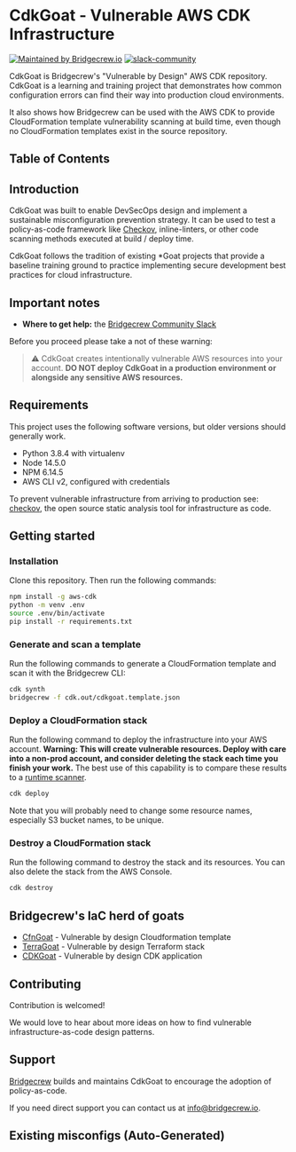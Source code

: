 # CdkGoat - Vulnerable AWS CDK Infrastructure

[![Maintained by Bridgecrew.io](https://img.shields.io/badge/maintained%20by-bridgecrew.io-blueviolet)](https://bridge.dev/2WBms5Q)
[![slack-community](https://slack.bridgecrew.io/badge.svg)](https://slack.bridgecrew.io/?utm_source=github&utm_medium=organic_oss&utm_campaign=cdkgoat)

CdkGoat is Bridgecrew's "Vulnerable by Design" AWS CDK repository.
CdkGoat is a learning and training project that demonstrates how common configuration errors can find their way into production cloud environments.

It also shows how Bridgecrew can be used with the AWS CDK to provide CloudFormation template vulnerability scanning at build time, even though no CloudFormation templates exist in the source repository.

## Table of Contents


## Introduction

CdkGoat was built to enable DevSecOps design and implement a sustainable misconfiguration prevention strategy. It can be used to test a policy-as-code framework like [Checkov](https://github.com/bridgecrewio/checkov/), inline-linters, or other code scanning methods executed at build / deploy time.

CdkGoat follows the tradition of existing *Goat projects that provide a baseline training ground to practice implementing secure development best practices for cloud infrastructure.

## Important notes

* **Where to get help:** the [Bridgecrew Community Slack](https://codified-security.herokuapp.com/)

Before you proceed please take a not of these warning:
> :warning: CdkGoat creates intentionally vulnerable AWS resources into your account. **DO NOT deploy CdkGoat in a production environment or alongside any sensitive AWS resources.**

## Requirements

This project uses the following software versions, but older versions should generally work.

* Python 3.8.4 with virtualenv
* Node 14.5.0
* NPM 6.14.5
* AWS CLI v2, configured with credentials

To prevent vulnerable infrastructure from arriving to production see: [checkov](https://github.com/bridgecrewio/checkov/), the open source static analysis tool for infrastructure as code.

## Getting started

### Installation
Clone this repository. Then run the following commands:

```bash
npm install -g aws-cdk
python -m venv .env
source .env/bin/activate
pip install -r requirements.txt
```

### Generate and scan a template

Run the following commands to generate a CloudFormation template and scan it with the Bridgecrew CLI:

```bash
cdk synth
bridgecrew -f cdk.out/cdkgoat.template.json
```

### Deploy a CloudFormation stack

Run the following command to deploy the infrastructure into your AWS account. **Warning: This will create vulnerable resources. Deploy with care into a non-prod account, and consider deleting the stack each time you finish your work.** The best use of this capability is to compare these results to a [runtime scanner](https://bridgecrew.cloud).

```bash
cdk deploy
```

Note that you will probably need to change some resource names, especially S3 bucket names, to be unique.

### Destroy a CloudFormation stack

Run the following command to destroy the stack and its resources. You can also delete the stack from the AWS Console.

```bash
cdk destroy
```

## Bridgecrew's IaC herd of goats

* [CfnGoat](https://github.com/bridgecrewio/cfngoat) - Vulnerable by design Cloudformation template
* [TerraGoat](https://github.com/bridgecrewio/terragoat) - Vulnerable by design Terraform stack
* [CDKGoat](https://github.com/bridgecrewio/cdkgoat) - Vulnerable by design CDK application

## Contributing

Contribution is welcomed!

We would love to hear about more ideas on how to find vulnerable infrastructure-as-code design patterns.

## Support

[Bridgecrew](https://bridge.dev/2WBms5Q) builds and maintains CdkGoat to encourage the adoption of policy-as-code.

If you need direct support you can contact us at [info@bridgecrew.io](mailto:info@bridgecrew.io).

## Existing misconfigs (Auto-Generated)
